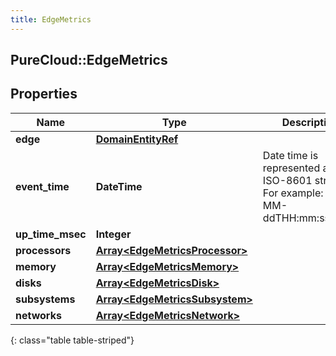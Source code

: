 ```yaml
---
title: EdgeMetrics
---
```

## PureCloud::EdgeMetrics

## Properties

|Name | Type | Description | Notes|
|------------ | ------------- | ------------- | -------------|
| **edge** | [**DomainEntityRef**](DomainEntityRef.html) |  | [optional] |
| **event_time** | **DateTime** | Date time is represented as an ISO-8601 string. For example: yyyy-MM-ddTHH:mm:ss.SSSZ | [optional] |
| **up_time_msec** | **Integer** |  | [optional] |
| **processors** | [**Array&lt;EdgeMetricsProcessor&gt;**](EdgeMetricsProcessor.html) |  | [optional] |
| **memory** | [**Array&lt;EdgeMetricsMemory&gt;**](EdgeMetricsMemory.html) |  | [optional] |
| **disks** | [**Array&lt;EdgeMetricsDisk&gt;**](EdgeMetricsDisk.html) |  | [optional] |
| **subsystems** | [**Array&lt;EdgeMetricsSubsystem&gt;**](EdgeMetricsSubsystem.html) |  | [optional] |
| **networks** | [**Array&lt;EdgeMetricsNetwork&gt;**](EdgeMetricsNetwork.html) |  | [optional] |
{: class="table table-striped"}


